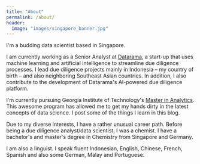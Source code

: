 ```yaml
---
title: "About"
permalink: /about/
header:
  image: "images/singapore_banner.jpg"
---
```


I'm a budding data scientist based in Singapore.


I am currently working as a Senior Analyst at [Datarama](https://datarama.com), a start-up that uses machine learning and artificial intelligence to streamline due diligence processes. I lead due diligence projects mainly in Indonesia – my country of birth – and also neighboring Southeast Asian countries. In addition, I also contribute to the development of Datarama's AI-powered due diligence platform.


I'm currently pursuing Georgia Institute of Technology's [Master in Analytics](http://www.analytics.gatech.edu/). This awesome program has allowed me to get my hands dirty in the latest concepts of data science. I post some of the things I learn in this blog.


Due to my diverse interests, I have a rather unusual career path. Before being a due diligence analyst/data scientist, I was a chemist. I have a bachelor's and master's degree in Chemistry from Singapore and Germany.


I am also a linguist. I speak fluent Indonesian, English, Chinese, French, Spanish and also some German, Malay and Portuguese.
